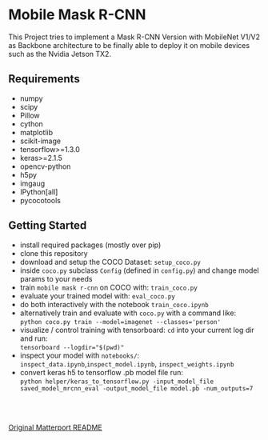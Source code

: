 # Mobile Mask R-CNN
This Project tries to implement a Mask R-CNN Version with MobileNet V1/V2 as Backbone architecture to be finally able to deploy it on mobile devices such as the Nvidia Jetson TX2.

## Requirements
- numpy
- scipy
- Pillow
- cython
- matplotlib
- scikit-image
- tensorflow>=1.3.0
- keras>=2.1.5
- opencv-python
- h5py
- imgaug
- IPython[all]
- pycocotools

## Getting Started
- install required packages (mostly over pip)
- clone this repository
- download and setup the COCO Dataset: `setup_coco.py`
- inside `coco.py` subclass `Config` (defined in `config.py`) and change model params to your needs
- train `mobile mask r-cnn` on COCO with: `train_coco.py`
- evaluate your trained model with: `eval_coco.py`
- do both interactively with the notebook `train_coco.ipynb`
- alternatively train and evaluate with `coco.py` with a command like: <br />
`python coco.py train --model=imagenet --classes='person'`
- visualize / control training with tensorboard: `cd` into your current log dir and run: <br />
`tensorboard --logdir="$(pwd)"`
- inspect your model with `notebooks/`: <br />
`inspect_data.ipynb`,`inspect_model.ipynb`, `inspect_weights.ipynb`
- convert keras h5 to tensorflow .pb model file run: <br />
`python helper/keras_to_tensorflow.py -input_model_file saved_model_mrcnn_eval -output_model_file model.pb -num_outputs=7`
<br />
<br />

[Original Matterport README](https://github.com/matterport/Mask_RCNN/blob/master/README.md)
